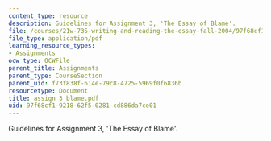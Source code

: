 ```yaml
---
content_type: resource
description: Guidelines for Assignment 3, 'The Essay of Blame'.
file: /courses/21w-735-writing-and-reading-the-essay-fall-2004/97f68cf1921862f50281cd886da7ce01_assign_3_blame.pdf
file_type: application/pdf
learning_resource_types:
- Assignments
ocw_type: OCWFile
parent_title: Assignments
parent_type: CourseSection
parent_uid: f73f838f-614e-79c8-4725-5969f0f6836b
resourcetype: Document
title: assign_3_blame.pdf
uid: 97f68cf1-9218-62f5-0281-cd886da7ce01
---
```

Guidelines for Assignment 3, 'The Essay of Blame'.

